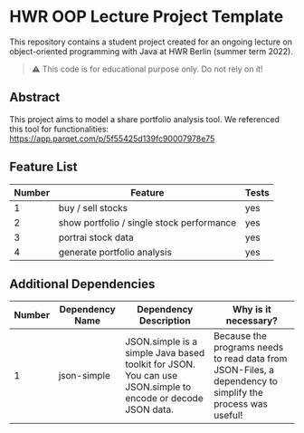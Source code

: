 # HWR OOP Lecture Project Template

[TODO]: # (Change README.md Headline to better fit to your project!)

This repository contains a student project created for an ongoing lecture on object-oriented programming with Java at HWR Berlin (summer term 2022).

> :warning: This code is for educational purpose only. Do not rely on it!

## Abstract

This project aims to model a share portfolio analysis tool. We referenced this tool for functionalities: https://app.parqet.com/p/5f55425d139fc90007978e75
## Feature List

[TODO]: # (For each feature implemented, add a row to the table!)

| Number | Feature | Tests |
|--------|---------|-------|
| 1      | buy / sell stocks                         | yes |
| 2      | show portfolio / single stock performance | yes |
| 3      | portrai stock data                        | yes |
| 4      | generate portfolio analysis               | yes |


## Additional Dependencies

[TODO]: # (For each additional dependency your project requires- Add an additional row to the table!)

| Number | Dependency Name | Dependency Description                                                                                      | Why is it necessary?                                                                                      |
|--------|-----------------|-------------------------------------------------------------------------------------------------------------|-----------------------------------------------------------------------------------------------------------|
| 1      | json-simple     | JSON.simple is a simple Java based toolkit for JSON. You can use JSON.simple to encode or decode JSON data. | Because the programs needs to read data from JSON-Files, a dependency to simplify the process was useful! |
